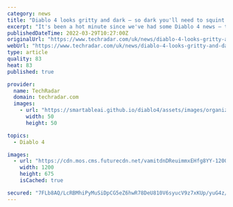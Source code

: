 ```yaml
---
category: news
title: "Diablo 4 looks gritty and dark – so dark you'll need to squint to see anything"
excerpt: "It's been a hot minute since we've had some Diablo 4 news – three months in fact. But the devs are back with a quarterly update and a fresh batch of screenshots. The takeaway from the latest blog post ..."
publishedDateTime: 2022-03-29T10:27:00Z
originalUrl: "https://www.techradar.com/uk/news/diablo-4-looks-gritty-and-dark-so-dark-youll-need-to-squint-to-see-anything"
webUrl: "https://www.techradar.com/uk/news/diablo-4-looks-gritty-and-dark-so-dark-youll-need-to-squint-to-see-anything"
type: article
quality: 83
heat: 83
published: true

provider:
  name: TechRadar
  domain: techradar.com
  images:
    - url: "https://smartableai.github.io/diablo4/assets/images/organizations/techradar.com-50x50.jpg"
      width: 50
      height: 50

topics:
  - Diablo 4

images:
  - url: "https://cdn.mos.cms.futurecdn.net/vamitdnDReuimmxEHfg8YY-1200-80.png"
    width: 1200
    height: 675
    isCached: true

secured: "7FLb8AQ/LcRBMhiPyMuSiDpCG5eZ6hwR78DeU810V6syucV9z7xKUp/yuG4z/E8QBtkpYSTnFzvvxhS4bgtnI5aDep9uqres2g03YTH66K7E0/8gqPPAnO2m1xhD3bw7ZoBBtfv6sBo2PTupUN2/NeehQLqXBolRi+xXNP4qnky7RD9+B77Pdx2dyOE/megv4MqHpfPDYtCVRiVwq7bQ1DLmioVXo/XLpfg8rAoMmKuB3zKxLzkNNokzMciVzVHc+437JJkPrCuJ0ucvWlp8I4FwxsoARz1QFPlR3PrBEDXMNpznh8xA6gDP7xWPOWM9tFX+cLFmJeW3jkXmvLFo9kvdb8VqcxrmUrBEtqOlEG0=;rPIiCTDE9io/HGuN+1wbnQ=="
---
```


